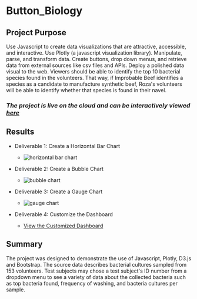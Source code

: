 # Button_Biology

## Project Purpose
Use Javascript to create data visualizations that are attractive, accessible, and interactive. Use Plotly (a javascript visualization library). Manipulate, parse, and transform data. Create buttons, drop down menus, and retrieve data from external sources like csv files and APIs. Deploy a polished data visual to the web. Viewers should be able to identify the top 10 bacterial species found in the volunteers. That way, if Improbable Beef identifies a species as a candidate to manufacture synthetic beef, Roza's volunteers will be able to identify whether that species is found in their navel. 

### *The project is live on the cloud and can be interactively viewed **[here](https://angienoelhaverly.github.io/Button_Biology/)***


## Results
* Deliverable 1: Create a Horizontal Bar Chart
    * ![horizontal bar chart](https://user-images.githubusercontent.com/73972332/108570455-cc324300-72c2-11eb-9857-3f2afb25cf2c.png)

* Deliverable 2: Create a Bubble Chart
    * ![bubble chart](https://user-images.githubusercontent.com/73972332/108570579-2206eb00-72c3-11eb-8567-3a2bc8410c77.png)

* Deliverable 3: Create a Gauge Chart
    * ![gauge chart](https://user-images.githubusercontent.com/73972332/108570488-e409c700-72c2-11eb-9d29-2d5500ebad07.png)

* Deliverable 4: Customize the Dashboard
    * [View the Customized Dashboard](https://angienoelhaverly.github.io/Button_Biology/)

## Summary
The project was designed to demonstrate the use of Javascript, Plotly, D3.js and Bootstrap. The source data describes bacterial cultures sampled from 153 volunteers. Test subjects may chose a test subject's ID number from a dropdown menu to see a variety of data about the collected bacteria such as top bacteria found, frequency of washing, and bacteria cultures per sample. 

